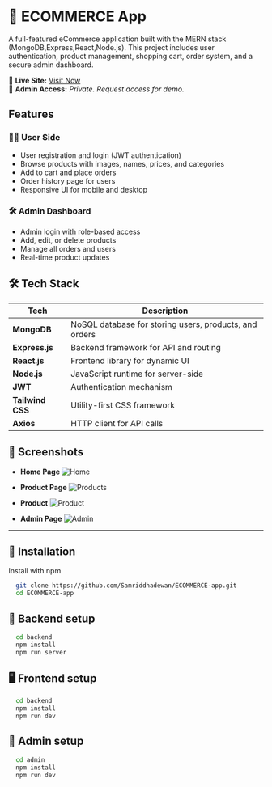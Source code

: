 
# 🛒 ECOMMERCE App

A full-featured eCommerce application built with the MERN stack (MongoDB,Express,React,Node.js). This project includes user authentication, product management, shopping cart, order system, and a secure admin dashboard.

🔴 **Live Site:** [Visit Now](https://ecommerce-frontend-rust-three.vercel.app/)  
🔐 **Admin Access:** _Private. Request access for demo._

## Features 
### 🧑‍💻 User Side
- User registration and login (JWT authentication)
- Browse products with images, names, prices, and categories
- Add to cart and place orders
- Order history page for users
- Responsive UI for mobile and desktop

### 🛠️ Admin Dashboard
- Admin login with role-based access
- Add, edit, or delete products
- Manage all orders and users
- Real-time product updates


## 🛠️ Tech Stack

| Tech       | Description                       |
|------------|-----------------------------------|
| **MongoDB** | NoSQL database for storing users, products, and orders |
| **Express.js** | Backend framework for API and routing |
| **React.js** | Frontend library for dynamic UI |
| **Node.js** | JavaScript runtime for server-side |
| **JWT** | Authentication mechanism |
| **Tailwind CSS** | Utility-first CSS framework |
| **Axios** | HTTP client for API calls |

## 📸 Screenshots

- **Home Page**
  ![Home](https://i.postimg.cc/90gRY4rP/image.jpg)

- **Product Page**
  ![Products](https://i.postimg.cc/Dz7vmvz7/image-1.jpg)

- **Product**
  ![Product](https://i.postimg.cc/1tjsWDrz/image-2.jpg)

- **Admin Page**
  ![Admin](https://i.postimg.cc/KY5HvFKS/admin-dashboard.png)

---
## 🧪 Installation

Install with npm

```bash
  git clone https://github.com/Samriddhadewan/ECOMMERCE-app.git
  cd ECOMMERCE-app
```

## 📡 Backend setup


```bash  
  cd backend 
  npm install
  npm run server
```
## 🖥️ Frontend setup


```bash  
  cd backend 
  npm install
  npm run dev
```
## 	👤 Admin setup


```bash  
  cd admin
  npm install
  npm run dev
```
    
